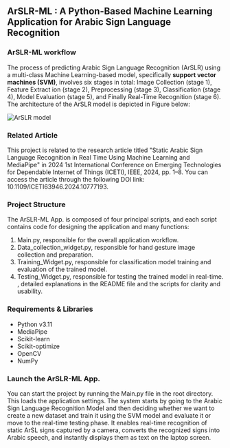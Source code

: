## ArSLR-ML : A Python-Based Machine Learning Application for Arabic Sign Language Recognition



### ArSLR-ML workflow
The process of predicting Arabic Sign Language Recognition (ArSLR) using a multi-class Machine Learning-based model, specifically **support vector machines (SVM)**, involves six stages in total: Image Collection (stage 1), Feature Extract  ion (stage 2), Preprocessing (stage 3), Classification (stage 4), Model Evaluation (stage 5), and Finally Real-Time Recognition (stage 6). The architecture of the ArSLR model is depicted in Figure below:

![ArSLR model](https://github.com/user-attachments/assets/b546df32-2ab4-4347-898f-e5b2d18a302b)

### Related Article
This project is related to the research article titled "Static Arabic Sign Language Recognition in Real Time Using Machine Learning and MediaPipe" in 2024 1st International Conference on Emerging Technologies for Dependable Internet of Things (ICETI), IEEE, 2024, pp. 1–8. You can access the article through the following DOI link: 10.1109/ICETI63946.2024.10777193.

### Project Structure
The ArSLR-ML App. is composed of four principal scripts, and each script contains code for designing the application and many functions: 
1. Main.py, responsible for the overall application workflow.
2. Data_collection_widget.py, responsible for hand gesture image collection and preparation.
3. Training_Widget.py, responsible for classification model training and evaluation of the trained model.
4. Testing_Widget.py, responsible for testing the trained model in real-time. 
, detailed explanations in the README file and the scripts for clarity and usability.

### Requirements & Libraries
* Python v3.11 
* MediaPipe
* Scikit-learn
* Scikit-optimize
* OpenCV
* NumPy

### Launch the ArSLR-ML App.
You can start the project by running the Main.py file in the root directory. This loads the application settings. The system starts by going to the Arabic Sign Language Recognition Model and then deciding whether we want to create a new dataset and train it using the SVM model and evaluate it or move to the real-time testing phase. It enables real-time recognition of static ArSL signs captured by a camera, converts the recognized signs into Arabic speech, and instantly displays them as text on the laptop screen.

